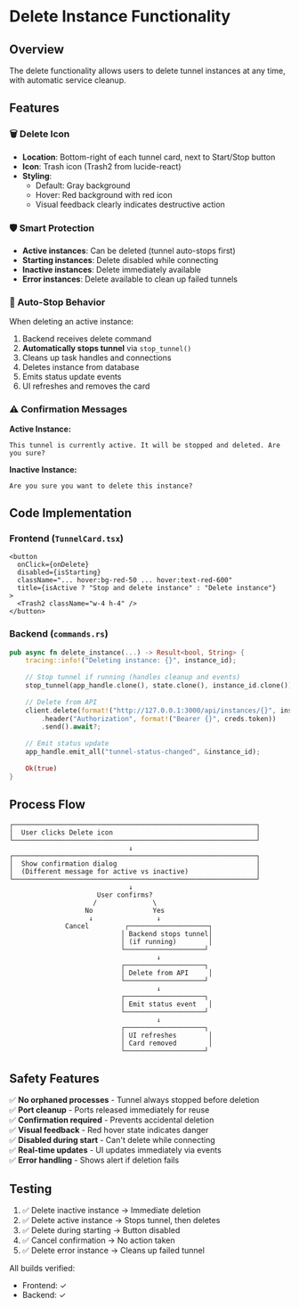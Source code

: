 # Delete Instance Functionality

## Overview

The delete functionality allows users to delete tunnel instances at any time, with automatic service cleanup.

## Features

### 🗑️ Delete Icon
- **Location**: Bottom-right of each tunnel card, next to Start/Stop button
- **Icon**: Trash icon (Trash2 from lucide-react)
- **Styling**: 
  - Default: Gray background
  - Hover: Red background with red icon
  - Visual feedback clearly indicates destructive action

### 🛡️ Smart Protection
- **Active instances**: Can be deleted (tunnel auto-stops first)
- **Starting instances**: Delete disabled while connecting
- **Inactive instances**: Delete immediately available
- **Error instances**: Delete available to clean up failed tunnels

### 🔄 Auto-Stop Behavior

When deleting an active instance:
1. Backend receives delete command
2. **Automatically stops tunnel** via `stop_tunnel()` 
3. Cleans up task handles and connections
4. Deletes instance from database
5. Emits status update events
6. UI refreshes and removes the card

### ⚠️ Confirmation Messages

**Active Instance:**
```
This tunnel is currently active. It will be stopped and deleted. Are you sure?
```

**Inactive Instance:**
```
Are you sure you want to delete this instance?
```

## Code Implementation

### Frontend (`TunnelCard.tsx`)
```tsx
<button
  onClick={onDelete}
  disabled={isStarting}
  className="... hover:bg-red-50 ... hover:text-red-600"
  title={isActive ? "Stop and delete instance" : "Delete instance"}
>
  <Trash2 className="w-4 h-4" />
</button>
```

### Backend (`commands.rs`)
```rust
pub async fn delete_instance(...) -> Result<bool, String> {
    tracing::info!("Deleting instance: {}", instance_id);
    
    // Stop tunnel if running (handles cleanup and events)
    stop_tunnel(app_handle.clone(), state.clone(), instance_id.clone()).await?;
    
    // Delete from API
    client.delete(format!("http://127.0.0.1:3000/api/instances/{}", instance_id))
        .header("Authorization", format!("Bearer {}", creds.token))
        .send().await?;
    
    // Emit status update
    app_handle.emit_all("tunnel-status-changed", &instance_id);
    
    Ok(true)
}
```

## Process Flow

```
┌─────────────────────────────────────────────────────────────┐
│  User clicks Delete icon                                    │
└─────────────────────────────────────────────────────────────┘
                              ↓
┌─────────────────────────────────────────────────────────────┐
│  Show confirmation dialog                                   │
│  (Different message for active vs inactive)                 │
└─────────────────────────────────────────────────────────────┘
                              ↓
                      User confirms?
                     /              \
                   No               Yes
                    ↓                ↓
              Cancel         ┌────────────────────┐
                            │ Backend stops tunnel│
                            │ (if running)        │
                            └────────────────────┘
                                     ↓
                            ┌────────────────────┐
                            │ Delete from API     │
                            └────────────────────┘
                                     ↓
                            ┌────────────────────┐
                            │ Emit status event   │
                            └────────────────────┘
                                     ↓
                            ┌────────────────────┐
                            │ UI refreshes        │
                            │ Card removed        │
                            └────────────────────┘
```

## Safety Features

✅ **No orphaned processes** - Tunnel always stopped before deletion  
✅ **Port cleanup** - Ports released immediately for reuse  
✅ **Confirmation required** - Prevents accidental deletion  
✅ **Visual feedback** - Red hover state indicates danger  
✅ **Disabled during start** - Can't delete while connecting  
✅ **Real-time updates** - UI updates immediately via events  
✅ **Error handling** - Shows alert if deletion fails  

## Testing

1. ✅ Delete inactive instance → Immediate deletion
2. ✅ Delete active instance → Stops tunnel, then deletes
3. ✅ Delete during starting → Button disabled
4. ✅ Cancel confirmation → No action taken
5. ✅ Delete error instance → Cleans up failed tunnel

All builds verified:
- Frontend: ✓
- Backend: ✓
